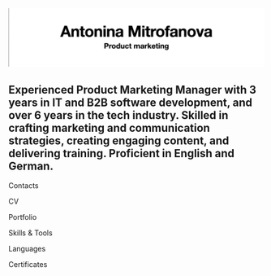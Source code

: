 ![Header](https://github.com/tonjam/tonjam/blob/main/assets/header2.png)

## Experienced Product Marketing Manager with 3 years in IT and B2B software development, and over 6 years in the tech industry. Skilled in crafting marketing and communication strategies, creating engaging content, and delivering training. Proficient in English and German.

Contacts

CV

Portfolio

Skills & Tools

Languages

Certificates